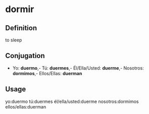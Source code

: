 # dormir

## Definition

to sleep

## Conjugation
- Yo: **duermo**,- Tú: **duermes**,- Él/Ella/Usted: **duerme**,- Nosotros: **dormimos**,- Ellos/Ellas: **duerman**

## Usage
yo:duermo tú:duermes él/ella/usted:duerme nosotros:dormimos ellos/ellas:duerman
